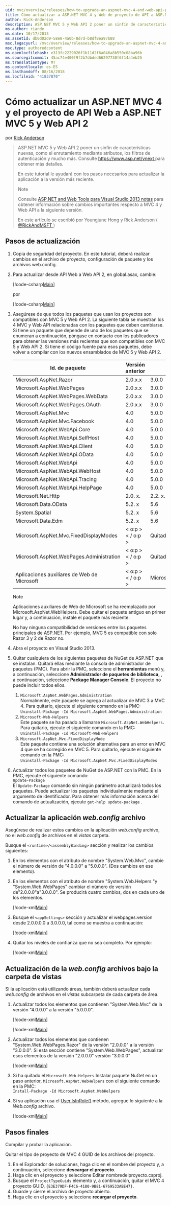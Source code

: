 ```yaml
---
uid: mvc/overview/releases/how-to-upgrade-an-aspnet-mvc-4-and-web-api-project-to-aspnet-mvc-5-and-web-api-2
title: Cómo actualizar a ASP.NET MVC 4 y Web de proyecto de API a ASP.NET MVC 5 y Web API 2 | Microsoft Docs
author: Rick-Anderson
description: ASP.NET MVC 5 y Web API 2 poner un sinfín de características nuevas, como el enrutamiento mediante atributos, los filtros de autenticación y mucho más.
ms.author: riande
ms.date: 10/17/2013
ms.assetid: db0d02d9-58e8-4a0b-8d7d-b8df8ea97b88
msc.legacyurl: /mvc/overview/releases/how-to-upgrade-an-aspnet-mvc-4-and-web-api-project-to-aspnet-mvc-5-and-web-api-2
msc.type: authoredcontent
ms.openlocfilehash: e313fc2229026f1b11d2f6a046a8b550c08ba96b
ms.sourcegitcommit: 45ac74e400f9f2b7dbded66297730f6f14a4eb25
ms.translationtype: MT
ms.contentlocale: es-ES
ms.lasthandoff: 08/16/2018
ms.locfileid: "41837870"
---
```

<a name="how-to-upgrade-an-aspnet-mvc-4-and-web-api-project-to-aspnet-mvc-5-and-web-api-2"></a>Cómo actualizar un ASP.NET MVC 4 y el proyecto de API Web a ASP.NET MVC 5 y Web API 2
====================
por [Rick Anderson](https://github.com/Rick-Anderson)

> ASP.NET MVC 5 y Web API 2 poner un sinfín de características nuevas, como el enrutamiento mediante atributos, los filtros de autenticación y mucho más. Consulte [ https://www.asp.net/vnext ](https://www.asp.net/core) para obtener más detalles.
> 
> En este tutorial le ayudará con los pasos necesarios para actualizar la aplicación a la versión más reciente.  
> 
> > [!NOTE]
> > Consulte [ASP.NET and Web Tools para Visual Studio 2013 notas](../../../visual-studio/overview/2013/release-notes.md) para obtener información sobre cambios importantes respecto a MVC 4 y Web API a la siguiente versión.
> 
>   
> 
> En este artículo se escribió por Youngjune Hong y Rick Anderson ( [ @RickAndMSFT ](https://twitter.com/#!/RickAndMSFT) )


## <a name="upgrade-steps"></a>Pasos de actualización

1. Copia de seguridad del proyecto. En este tutorial, deberá realizar cambios en el archivo de proyecto, configuración de paquete y los archivos web.config.
2. Para actualizar desde API Web a Web API 2, en global.asax, cambie:

    [!code-csharp[Main](how-to-upgrade-an-aspnet-mvc-4-and-web-api-project-to-aspnet-mvc-5-and-web-api-2/samples/sample1.cs)]

   por

    [!code-csharp[Main](how-to-upgrade-an-aspnet-mvc-4-and-web-api-project-to-aspnet-mvc-5-and-web-api-2/samples/sample2.cs)]
3. Asegúrese de que todos los paquetes que usan los proyectos son compatibles con MVC 5 y Web API 2. La siguiente tabla se muestran los 4 MVC y Web API relacionadas con los paquetes que deben cambiarse. Si tiene un paquete que depende de uno de los paquetes que se enumeran a continuación, póngase en contacto con los publicadores para obtener las versiones más recientes que son compatibles con MVC 5 y Web API 2. Si tiene el código fuente para esos paquetes, debe volver a compilar con los nuevos ensamblados de MVC 5 y Web API 2.   

    | **Id. de paquete** | **Versión anterior** | **Nueva versión** |
    | --- | --- | --- |
    | Microsoft.AspNet.Razor | 2.0.x.x | 3.0.0 |
    | Microsoft.AspNet.WebPages | 2.0.x.x | 3.0.0 |
    | Microsoft.AspNet.WebPages.WebData | 2.0.x.x | 3.0.0 |
    | Microsoft.AspNet.WebPages.OAuth | 2.0.x.x | 3.0.0 |
    | Microsoft.AspNet.Mvc | 4.0 | 5.0.0 |
    | Microsoft.AspNet.Mvc.Facebook | 4.0 | 5.0.0 |
    | Microsoft.AspNet.WebApi.Core | 4.0 | 5.0.0 |
    | Microsoft.AspNet.WebApi.SelfHost | 4.0 | 5.0.0 |
    | Microsoft.AspNet.WebApi.Client | 4.0 | 5.0.0 |
    | Microsoft.AspNet.WebApi.OData | 4.0 | 5.0.0 |
    | Microsoft.AspNet.WebApi | 4.0 | 5.0.0 |
    | Microsoft.AspNet.WebApi.WebHost | 4.0 | 5.0.0 |
    | Microsoft.AspNet.WebApi.Tracing | 4.0 | 5.0.0 |
    | Microsoft.AspNet.WebApi.HelpPage | 4.0 | 5.0.0 |
    | Microsoft.Net.Http | 2.0. x. | 2.2. x. |
    | Microsoft.Data.OData | 5.2. x | 5.6 |
    | System.Spatial | 5.2. x | 5.6 |
    | Microsoft.Data.Edm | 5.2. x | 5.6 |
    | Microsoft.AspNet.Mvc.FixedDisplayModes | < o:p >< / o:p > | Quitada |
    | Microsoft.AspNet.WebPages.Administration | < o:p >< / o:p > | Quitada |
    | Aplicaciones auxiliares de Web de Microsoft | < o:p >< / o:p > | Microsoft.AspNet.WebHelpers |

    > [!NOTE]
    > Aplicaciones auxiliares de Web de Microsoft se ha reemplazado por Microsoft.AspNet.WebHelpers. Debe quitar el paquete antiguo en primer lugar y, a continuación, instale el paquete más reciente.   
    >   
    > No hay ninguna compatibilidad de versiones entre los paquetes principales de ASP.NET. Por ejemplo, MVC 5 es compatible con solo Razor 3 y 2 de Razor no.
4. Abra el proyecto en Visual Studio 2013.
5. Quitar cualquiera de los siguientes paquetes de NuGet de ASP.NET que se instalan. Quitará ellas mediante la consola de administrador de paquetes (PMC). Para abrir la PMC, seleccione el **herramientas** menú y, a continuación, seleccione **Administrador de paquetes de biblioteca,** , a continuación, seleccione **Package Manager Console**. El proyecto no puede incluir todos ellos.

    1. `Microsoft.AspNet.WebPages.Administration`  
   Normalmente, este paquete se agrega al actualizar de MVC 3 a MVC 4. Para quitarlo, ejecute el siguiente comando en la PMC:  
        `Uninstall-Package -Id Microsoft.AspNet.WebPages.Administration`
    2. `Microsoft-Web-Helpers`   
   Este paquete se ha pasado a llamarse `Microsoft.AspNet.WebHelpers`. Para quitarlo, ejecute el siguiente comando en la PMC:  
        `Uninstall-Package -Id Microsoft-Web-Helpers`
    3. `Microsoft.AspNet.Mvc.FixedDisplayMode`  
   Este paquete contiene una solución alternativa para un error en MVC 4 que se ha corregido en MVC 5. Para quitarlo, ejecute el siguiente comando en la PMC:  
        `Uninstall-Package -Id Microsoft.AspNet.Mvc.FixedDisplayModes`
6. Actualizar todos los paquetes de NuGet de ASP.NET con la PMC. En la PMC, ejecute el siguiente comando:  
    `Update-Package`  
   El `Update-Package` comando sin ningún parámetro actualizará todos los paquetes. Puede actualizar los paquetes individualmente mediante el argumento de identificador. Para obtener más información acerca del comando de actualización, ejecute `get-help update-package` .

## <a name="update-the-application-webconfig-file"></a>Actualizar la aplicación *web.config* archivo

Asegúrese de realizar estos cambios en la aplicación *web.config* archivo, no el *web.config* de archivos en el *vistas* carpeta.

Busque el `<runtime>/<assemblyBinding>` sección y realizar los cambios siguientes:

1. En los elementos con el atributo de nombre "System.Web.Mvc", cambie el número de versión de "4.0.0.0" a "5.0.0.0". (Dos cambios en ese elemento).
2. En los elementos con el atributo de nombre &quot;System.Web.Helpers "y &quot;System.Web.WebPages&quot; cambiar el número de versión de"2.0.0.0"a"3.0.0.0". Se producirá cuatro cambios, dos en cada uno de los elementos.

    [!code-xml[Main](how-to-upgrade-an-aspnet-mvc-4-and-web-api-project-to-aspnet-mvc-5-and-web-api-2/samples/sample3.xml?highlight=6,10,14)]
3. Busque el `<appSettings>` sección y actualizar el webpages:version desde 2.0.0.0.0 a 3.0.0.0, tal como se muestra a continuación:

    [!code-xml[Main](how-to-upgrade-an-aspnet-mvc-4-and-web-api-project-to-aspnet-mvc-5-and-web-api-2/samples/sample4.xml?highlight=2)]
4. Quitar los niveles de confianza que no sea completo. Por ejemplo:

    [!code-xml[Main](how-to-upgrade-an-aspnet-mvc-4-and-web-api-project-to-aspnet-mvc-5-and-web-api-2/samples/sample5.xml?highlight=2)]

## <a name="update-the-webconfig-files-under-the-views-folder"></a>Actualización de la *web.config* archivos bajo la carpeta de vistas

Si la aplicación está utilizando áreas, también deberá actualizar cada *web.config* de archivos en el *vistas* subcarpeta de cada carpeta de área.

1. Actualizar todos los elementos que contienen "System.Web.Mvc" de la versión "4.0.0.0" a la versión "5.0.0.0".  

    [!code-xml[Main](how-to-upgrade-an-aspnet-mvc-4-and-web-api-project-to-aspnet-mvc-5-and-web-api-2/samples/sample6.xml?highlight=2)]

    [!code-xml[Main](how-to-upgrade-an-aspnet-mvc-4-and-web-api-project-to-aspnet-mvc-5-and-web-api-2/samples/sample7.xml?highlight=4-6,8)]
2. Actualizar todos los elementos que contienen "System.Web.WebPages.Razor" de la versión "2.0.0.0" a la versión "3.0.0.0". Si esta sección contiene "System.Web.WebPages", actualizar esos elementos de la versión "2.0.0.0" versión "3.0.0.0"  

    [!code-xml[Main](how-to-upgrade-an-aspnet-mvc-4-and-web-api-project-to-aspnet-mvc-5-and-web-api-2/samples/sample8.xml?highlight=3-5)]
3. Si ha quitado el `Microsoft-Web-Helpers` Instalar paquete NuGet en un paso anterior, `Microsoft.AspNet.WebHelpers` con el siguiente comando en la PMC:  
    `Install-Package -Id Microsoft.AspNet.WebHelpers`
4. Si su aplicación usa el [User.IsInRole()](https://msdn.microsoft.com/en-us/library/system.web.security.roleprincipal.isinrole(v=vs.110).aspx) método, agregue lo siguiente a la *Web.config* archivo.

    [!code-xml[Main](how-to-upgrade-an-aspnet-mvc-4-and-web-api-project-to-aspnet-mvc-5-and-web-api-2/samples/sample9.xml)]

## <a name="final-steps"></a>Pasos finales

Compilar y probar la aplicación.

Quitar el tipo de proyecto de MVC 4 GUID de los archivos del proyecto.

1. En el Explorador de soluciones, haga clic en el nombre del proyecto y, a continuación, seleccione **descargar el proyecto**.
2. Haga clic en el proyecto y seleccione Editar nombredelproyecto.csproj.
3. Busque el `ProjectTypeGuids` elemento y, a continuación, quitar el MVC 4 proyecto GUID, `{E3E379DF-F4C6-4180-9B81-6769533ABE47}`.
4. Guarde y cierre el archivo de proyecto abierto.
5. Haga clic en el proyecto y seleccione **recargar el proyecto**.
